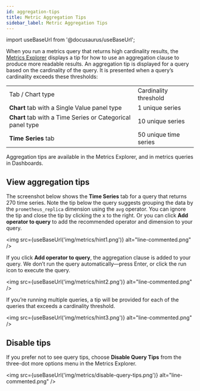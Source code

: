 ```yaml
---
id: aggregation-tips
title: Metric Aggregation Tips
sidebar_label: Metric Aggregation Tips
---
```


import useBaseUrl from '@docusaurus/useBaseUrl';

When you run a metrics query that returns high cardinality results, the [Metrics Explorer](/docs/metrics/metrics-queries/metrics-explorer.md) displays a tip for how to use an aggregation clause to produce more readable results. An aggregation tip is displayed for a query based on the cardinality of the query. It is presented when a query’s cardinality exceeds these thresholds:


<table>
  <tr>
   <td>Tab / Chart type
   </td>
   <td>Cardinality threshold
   </td>
  </tr>
  <tr>
   <td><strong>Chart </strong>tab with a Single Value panel type
   </td>
   <td>1 unique series
   </td>
  </tr>
  <tr>
   <td><strong>Chart</strong> tab with a Time Series or Categorical panel type
   </td>
   <td>10 unique series
   </td>
  </tr>
  <tr>
   <td><strong>Time Series </strong>tab
   </td>
   <td>50 unique time series
   </td>
  </tr>
</table>


Aggregation tips are available in the Metrics Explorer, and in metrics queries in Dashboards.


## View aggregation tips

The screenshot below shows the **Time Series** tab for a query that returns 270 time series. Note the tip below the query suggests grouping the data by the `prometheus_replica` dimension using the `avg` operator. You can ignore the tip and close the tip by clicking the x to the right. Or you can click **Add operator to query** to add the recommended operator and dimension to your query.

<img src={useBaseUrl('img/metrics/hint1.png')} alt="line-commented.png" />


If you click **Add operator to query**, the aggregation clause is added to your query. We don’t run the query automatically—press Enter, or click the run icon to execute the query.

<img src={useBaseUrl('img/metrics/hint2.png')} alt="line-commented.png" />

If you’re running multiple queries, a tip will be provided for each of the queries that exceeds a cardinality threshold.

<img src={useBaseUrl('img/metrics/hint3.png')} alt="line-commented.png" />



## Disable tips

If you prefer not to see query tips, choose **Disable Query Tips** from the three-dot more options menu in the Metrics Explorer.

<img src={useBaseUrl('img/metrics/disable-query-tips.png')} alt="line-commented.png" />
